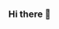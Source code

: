 ### Hi there 👋 

<!--
**cdfdiniz/cdfdiniz** is a ✨ _special_ ✨ repository because its `README.md` (this file) appears on your GitHub profile.

 <img src ="https://www.free-emoticons.com/files/funny-emoticons/7795.png"/>

 ### Olá Eu sou a Carla Diniz!

[![Github](https://img.shields.io/badge/GitHub-100000?style=for-the-badge&logo=github&logoColor=white)](https://github.com/cdfdiniz)
[![Linkedin](https://img.shields.io/badge/LinkedIn-0077B5?style=for-the-badge&logo=linkedin&logoColor=white)](https://www.linkedin.com/in/carla-diniz-00903322/)
[![Gmail](https://img.shields.io/badge/Gmail-D14836?style=for-the-badge&logo=gmail&logoColor=white)](carladiniz@gmail.com)



![Anurag's GitHub stats](https://github-readme-stats.vercel.app/api?username=cdfdiniz&hide=issues,contribs&show_icons=true&theme=onedark&locale=pt-br)
![Top Langs](https://github-readme-stats.vercel.app/api/top-langs/?username=cdfdiniz&layout=compact&theme=onedark&locale=pt-br)

## Tecnologias que utilizo:

<div style="display: inline_block"><br/>
    <img align="center" alt="html-5" src="https://img.shields.io/badge/HTML5-E34F26?style=for-the-badge&logo=html5&logoColor=white"/>
    <img align="center" alt="css-3" src="	https://img.shields.io/badge/CSS3-1572B6?style=for-the-badge&logo=css3&logoColor=white"/>
    <img align="center" alt="javascript" src="https://img.shields.io/badge/JavaScript-F7DF1E?style=for-the-badge&logo=javascript&logoColor=black"/>
    <img align="center" alt="react-native" src="https://img.shields.io/badge/React_Native-20232A?style=for-the-badge&logo=react&logoColor=61DAFB"/>
    <img align="center" alt="bootstrap" src="https://img.shields.io/badge/Bootstrap-563D7C?style=for-the-badge&logo=bootstrap&logoColor=white"/>
    <img align="center" alt="java" src="https://img.shields.io/badge/Java-ED8B00?style=for-the-badge&logo=openjdk&logoColor=white"/>
    <img align="center" alt="python" src="https://img.shields.io/badge/Python-3776AB?style=for-the-badge&logo=python&logoColor=white"/>
    <img align="center" alt="python" src="https://img.shields.io/badge/Kotlin-0095D5?&style=for-the-badge&logo=kotlin&logoColor=white"/>

</div>







